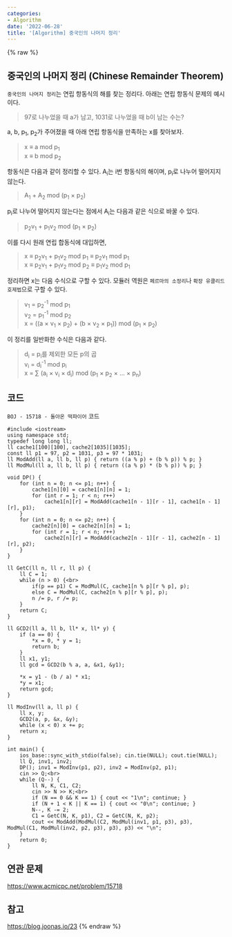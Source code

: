 ```yaml
---
categories:
- Algorithm
date: '2022-06-28'
title: '[Algorithm] 중국인의 나머지 정리'
---
```


{% raw %}
## 중국인의 나머지 정리 (Chinese Remainder Theorem)
`중국인의 나머지 정리`는 연립 항동식의 해를 찾는 정리다. 아래는 연립 항동식 문제의 예시이다.
> 97로 나누었을 때 a가 남고, 1031로 나누었을 때 b이 남는 수는?<br>

a, b, p<sub>1</sub>, p<sub>2</sub>가 주어졌을 때 아래 연립 항동식을 만족하는 x를 찾아보자.
> x ≡ a mod p<sub>1</sub><br>
> x ≡ b mod p<sub>2</sub><br>

항동식은 다음과 같이 정리할 수 있다. A<sub>i</sub>는 i번 항동식의 해이며, p<sub>i</sub>로 나누어 떨어지지 않는다.
> A<sub>1</sub> + A<sub>2</sub> mod (p<sub>1</sub> × p<sub>2</sub>) <br>

p<sub>i</sub>로 나누어 떨어지지 않는다는 점에서 A<sub>i</sub>는 다음과 같은 식으로 바꿀 수 있다.
> p<sub>2</sub>v<sub>1</sub> + p<sub>1</sub>v<sub>2</sub> mod (p<sub>1</sub> × p<sub>2</sub>) <br>

이를 다시 원래 연립 합동식에 대입하면,
> x ≡ p<sub>2</sub>v<sub>1</sub> + p<sub>1</sub>v<sub>2</sub> mod p<sub>1</sub> ≡ p<sub>2</sub>v<sub>1</sub> mod p<sub>1</sub><br>
> x ≡ p<sub>2</sub>v<sub>1</sub> + p<sub>1</sub>v<sub>2</sub> mod p<sub>2</sub> ≡ p<sub>1</sub>v<sub>2</sub> mod p<sub>1</sub><br>

정리하면 x는 다음 수식으로 구할 수 있다. 모듈러 역원은 `페르마의 소정리`나 `확장 유클리드 호제법`으로 구할 수 있다.
> v<sub>1</sub> = p<sub>2</sub><sup>-1</sup> mod p<sub>1</sub><br>
> v<sub>2</sub> = p<sub>1</sub><sup>-1</sup> mod p<sub>2</sub><br>
> x = ((a × v<sub>1</sub> × p<sub>2</sub>) + (b × v<sub>2</sub> × p<sub>1</sub>)) mod (p<sub>1</sub> × p<sub>2</sub>)<br>

이 정리를 일반화한 수식은 다음과 같다.
> d<sub>i</sub> = p<sub>i</sub>를 제외한 모든 p의 곱<br>
> v<sub>i</sub> = d<sub>i</sub><sup>-1</sup> mod p<sub>i</sub><br>
> x = ∑ (a<sub>i</sub> × v<sub>i</sub> × d<sub>i</sub>) mod (p<sub>1</sub> × p<sub>2</sub> × ... × p<sub>n</sub>)<br>

## 코드
`BOJ - 15718 - 돌아온 떡파이어` 코드
```
#include <iostream>
using namespace std;
typedef long long ll;
ll cache1[100][100], cache2[1035][1035];
const ll p1 = 97, p2 = 1031, p3 = 97 * 1031;
ll ModAdd(ll a, ll b, ll p) { return ((a % p) + (b % p)) % p; }
ll ModMul(ll a, ll b, ll p) { return ((a % p) * (b % p)) % p; }

void DP() {
	for (int n = 0; n <= p1; n++) {
		cache1[n][0] = cache1[n][n] = 1;
		for (int r = 1; r < n; r++)
			cache1[n][r] = ModAdd(cache1[n - 1][r - 1], cache1[n - 1][r], p1);
	}
	for (int n = 0; n <= p2; n++) {
		cache2[n][0] = cache2[n][n] = 1;
		for (int r = 1; r < n; r++) 
			cache2[n][r] = ModAdd(cache2[n - 1][r - 1], cache2[n - 1][r], p2);
	}
}

ll GetC(ll n, ll r, ll p) {
	ll C = 1;
	while (n > 0) {<br>
		if(p == p1)	C = ModMul(C, cache1[n % p][r % p], p);
		else C = ModMul(C, cache2[n % p][r % p], p);
		n /= p, r /= p;
	}
	return C;
}

ll GCD2(ll a, ll b, ll* x, ll* y) {
	if (a == 0) {
		*x = 0, * y = 1;
		return b;
	}
	ll x1, y1;
	ll gcd = GCD2(b % a, a, &x1, &y1);

	*x = y1 - (b / a) * x1;
	*y = x1;
	return gcd;
}

ll ModInv(ll a, ll p) {
	ll x, y;
	GCD2(a, p, &x, &y);
	while (x < 0) x += p;
	return x;
}

int main() {
	ios_base::sync_with_stdio(false); cin.tie(NULL); cout.tie(NULL);
	ll Q, inv1, inv2;
	DP(); inv1 = ModInv(p1, p2), inv2 = ModInv(p2, p1);
	cin >> Q;<br>
	while (Q--) {
		ll N, K, C1, C2;
		cin >> N >> K;<br>
		if (N == 0 && K == 1) { cout << "1\n"; continue; }
		if (N + 1 < K || K == 1) { cout << "0\n"; continue; }
		N--, K -= 2;
		C1 = GetC(N, K, p1), C2 = GetC(N, K, p2);
		cout << ModAdd(ModMul(C2, ModMul(inv1, p1, p3), p3), ModMul(C1, ModMul(inv2, p2, p3), p3), p3) << "\n";
	}
	return 0;
}
```

## 연관 문제
https://www.acmicpc.net/problem/15718

## 참고
https://blog.joonas.io/23
{% endraw %}